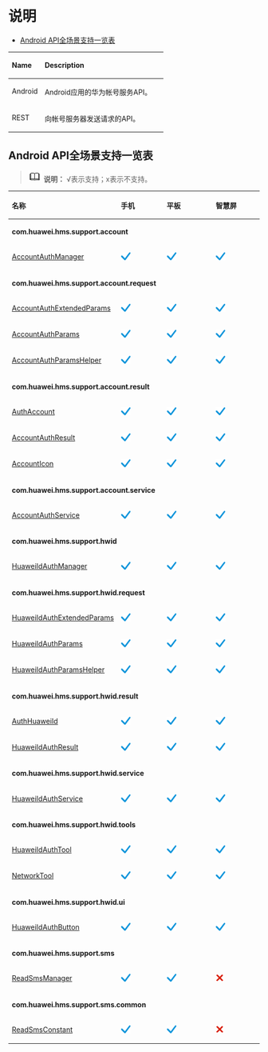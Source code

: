 # 说明<a name="ZH-CN_TOPIC_0000001098842190"></a>

-   [Android API全场景支持一览表](#section63307911353)

<a name="table40787220"></a>
<table><thead align="left"><tr id="row51871845"><th class="cellrowborder" valign="top" width="21.19%" id="mcps1.1.3.1.1"><p id="p177463537513"><a name="p177463537513"></a><a name="p177463537513"></a>Name</p>
</th>
<th class="cellrowborder" valign="top" width="78.81%" id="mcps1.1.3.1.2"><p id="p127462536514"><a name="p127462536514"></a><a name="p127462536514"></a>Description</p>
</th>
</tr>
</thead>
<tbody><tr id="row64929381"><td class="cellrowborder" valign="top" width="21.19%" headers="mcps1.1.3.1.1 "><p id="p24788486"><a name="p24788486"></a><a name="p24788486"></a>Android</p>
</td>
<td class="cellrowborder" valign="top" width="78.81%" headers="mcps1.1.3.1.2 "><p id="p157511831143913"><a name="p157511831143913"></a><a name="p157511831143913"></a>Android应用的华为帐号服务API。</p>
</td>
</tr>
<tr id="row525410296543"><td class="cellrowborder" valign="top" width="21.19%" headers="mcps1.1.3.1.1 "><p id="p1925520299545"><a name="p1925520299545"></a><a name="p1925520299545"></a>REST</p>
</td>
<td class="cellrowborder" valign="top" width="78.81%" headers="mcps1.1.3.1.2 "><p id="p22551729145420"><a name="p22551729145420"></a><a name="p22551729145420"></a>向帐号服务器发送请求的API。</p>
</td>
</tr>
</tbody>
</table>

## Android API全场景支持一览表<a name="section63307911353"></a>

>![](public_sys-resources/icon-note.gif) **说明：** 
>√表示支持；x表示不支持。

<a name="table18122102011513"></a>
<table><thead align="left"><tr id="row1012232055119"><th class="cellrowborder" valign="top" width="37.01%" id="mcps1.1.5.1.1"><p id="p161221320175115"><a name="p161221320175115"></a><a name="p161221320175115"></a>名称</p>
</th>
<th class="cellrowborder" valign="top" width="20.28%" id="mcps1.1.5.1.2"><p id="p15122220105112"><a name="p15122220105112"></a><a name="p15122220105112"></a>手机</p>
</th>
<th class="cellrowborder" valign="top" width="21.75%" id="mcps1.1.5.1.3"><p id="p131221020185111"><a name="p131221020185111"></a><a name="p131221020185111"></a>平板</p>
</th>
<th class="cellrowborder" valign="top" width="20.96%" id="mcps1.1.5.1.4"><p id="p16123172014515"><a name="p16123172014515"></a><a name="p16123172014515"></a>智慧屏</p>
</th>
</tr>
</thead>
<tbody><tr id="row17597145924618"><td class="cellrowborder" colspan="4" valign="top" headers="mcps1.1.5.1.1 mcps1.1.5.1.2 mcps1.1.5.1.3 mcps1.1.5.1.4 "><p id="p324332094716"><a name="p324332094716"></a><a name="p324332094716"></a><strong id="b10243122034715"><a name="b10243122034715"></a><a name="b10243122034715"></a>com.huawei.hms.support.account</strong></p>
</td>
</tr>
<tr id="row118351136479"><td class="cellrowborder" valign="top" width="37.01%" headers="mcps1.1.5.1.1 "><p id="p4243120194717"><a name="p4243120194717"></a><a name="p4243120194717"></a><a href="zh-cn_topic_0000001099162162.md">AccountAuthManager</a></p>
</td>
<td class="cellrowborder" valign="top" width="20.28%" headers="mcps1.1.5.1.2 "><p id="p10624138151910"><a name="p10624138151910"></a><a name="p10624138151910"></a><a name="image20624153851919"></a><a name="image20624153851919"></a><span><img id="image20624153851919" src="figures/right.png"></span></p>
</td>
<td class="cellrowborder" valign="top" width="21.75%" headers="mcps1.1.5.1.3 "><p id="p1263913831920"><a name="p1263913831920"></a><a name="p1263913831920"></a><a name="image1963943816199"></a><a name="image1963943816199"></a><span><img id="image1963943816199" src="figures/right-0.png"></span></p>
</td>
<td class="cellrowborder" valign="top" width="20.96%" headers="mcps1.1.5.1.4 "><p id="p1465463811912"><a name="p1465463811912"></a><a name="p1465463811912"></a><a name="image14654113861915"></a><a name="image14654113861915"></a><span><img id="image14654113861915" src="figures/right-1.png"></span></p>
</td>
</tr>
<tr id="row10824813475"><td class="cellrowborder" colspan="4" valign="top" headers="mcps1.1.5.1.1 mcps1.1.5.1.2 mcps1.1.5.1.3 mcps1.1.5.1.4 "><p id="p13244620114714"><a name="p13244620114714"></a><a name="p13244620114714"></a><strong id="b172441620114718"><a name="b172441620114718"></a><a name="b172441620114718"></a>com.huawei.hms.support.account.request</strong></p>
</td>
</tr>
<tr id="row1369095691817"><td class="cellrowborder" valign="top" width="37.01%" headers="mcps1.1.5.1.1 "><p id="p11182311911"><a name="p11182311911"></a><a name="p11182311911"></a><a href="zh-cn_topic_0000001145842031.md">AccountAuthExtendedParams</a></p>
</td>
<td class="cellrowborder" valign="top" width="20.28%" headers="mcps1.1.5.1.2 "><p id="p61183371915"><a name="p61183371915"></a><a name="p61183371915"></a><a name="image1118134196"></a><a name="image1118134196"></a><span><img id="image1118134196" src="figures/right-2.png"></span></p>
</td>
<td class="cellrowborder" valign="top" width="21.75%" headers="mcps1.1.5.1.3 "><p id="p21184321916"><a name="p21184321916"></a><a name="p21184321916"></a><a name="image51181832194"></a><a name="image51181832194"></a><span><img id="image51181832194" src="figures/right-3.png"></span></p>
</td>
<td class="cellrowborder" valign="top" width="20.96%" headers="mcps1.1.5.1.4 "><p id="p411853141919"><a name="p411853141919"></a><a name="p411853141919"></a><a name="image311810315195"></a><a name="image311810315195"></a><span><img id="image311810315195" src="figures/right-4.png"></span></p>
</td>
</tr>
<tr id="row105921610164719"><td class="cellrowborder" valign="top" width="37.01%" headers="mcps1.1.5.1.1 "><p id="p13244172013479"><a name="p13244172013479"></a><a name="p13244172013479"></a><a href="zh-cn_topic_0000001099162178.md">AccountAuthParams</a></p>
</td>
<td class="cellrowborder" valign="top" width="20.28%" headers="mcps1.1.5.1.2 "><p id="p312614251919"><a name="p312614251919"></a><a name="p312614251919"></a><a name="image612684218198"></a><a name="image612684218198"></a><span><img id="image612684218198" src="figures/right-5.png"></span></p>
</td>
<td class="cellrowborder" valign="top" width="21.75%" headers="mcps1.1.5.1.3 "><p id="p17131164231914"><a name="p17131164231914"></a><a name="p17131164231914"></a><a name="image19131442151917"></a><a name="image19131442151917"></a><span><img id="image19131442151917" src="figures/right-6.png"></span></p>
</td>
<td class="cellrowborder" valign="top" width="20.96%" headers="mcps1.1.5.1.4 "><p id="p41361542111919"><a name="p41361542111919"></a><a name="p41361542111919"></a><a name="image5136142121910"></a><a name="image5136142121910"></a><span><img id="image5136142121910" src="figures/right-7.png"></span></p>
</td>
</tr>
<tr id="row1976158204712"><td class="cellrowborder" valign="top" width="37.01%" headers="mcps1.1.5.1.1 "><p id="p6244920134715"><a name="p6244920134715"></a><a name="p6244920134715"></a><a href="zh-cn_topic_0000001145522181.md">AccountAuthParamsHelper</a></p>
</td>
<td class="cellrowborder" valign="top" width="20.28%" headers="mcps1.1.5.1.2 "><p id="p11141042131918"><a name="p11141042131918"></a><a name="p11141042131918"></a><a name="image514134219195"></a><a name="image514134219195"></a><span><img id="image514134219195" src="figures/right-8.png"></span></p>
</td>
<td class="cellrowborder" valign="top" width="21.75%" headers="mcps1.1.5.1.3 "><p id="p514504211918"><a name="p514504211918"></a><a name="p514504211918"></a><a name="image71451242151919"></a><a name="image71451242151919"></a><span><img id="image71451242151919" src="figures/right-9.png"></span></p>
</td>
<td class="cellrowborder" valign="top" width="20.96%" headers="mcps1.1.5.1.4 "><p id="p215014426196"><a name="p215014426196"></a><a name="p215014426196"></a><a name="image1215054218199"></a><a name="image1215054218199"></a><span><img id="image1215054218199" src="figures/right-10.png"></span></p>
</td>
</tr>
<tr id="row364216554465"><td class="cellrowborder" colspan="4" valign="top" headers="mcps1.1.5.1.1 mcps1.1.5.1.2 mcps1.1.5.1.3 mcps1.1.5.1.4 "><p id="p14245162084718"><a name="p14245162084718"></a><a name="p14245162084718"></a><strong id="b11245202044710"><a name="b11245202044710"></a><a name="b11245202044710"></a>com.huawei.hms.support.account.result</strong></p>
</td>
</tr>
<tr id="row20882753154612"><td class="cellrowborder" valign="top" width="37.01%" headers="mcps1.1.5.1.1 "><p id="p132451320194717"><a name="p132451320194717"></a><a name="p132451320194717"></a><a href="zh-cn_topic_0000001098682348.md">AuthAccount</a></p>
</td>
<td class="cellrowborder" valign="top" width="20.28%" headers="mcps1.1.5.1.2 "><p id="p14734104341912"><a name="p14734104341912"></a><a name="p14734104341912"></a><a name="image873484371913"></a><a name="image873484371913"></a><span><img id="image873484371913" src="figures/right-11.png"></span></p>
</td>
<td class="cellrowborder" valign="top" width="21.75%" headers="mcps1.1.5.1.3 "><p id="p18738154351917"><a name="p18738154351917"></a><a name="p18738154351917"></a><a name="image273834351916"></a><a name="image273834351916"></a><span><img id="image273834351916" src="figures/right-12.png"></span></p>
</td>
<td class="cellrowborder" valign="top" width="20.96%" headers="mcps1.1.5.1.4 "><p id="p19742134331916"><a name="p19742134331916"></a><a name="p19742134331916"></a><a name="image5742943131918"></a><a name="image5742943131918"></a><span><img id="image5742943131918" src="figures/right-13.png"></span></p>
</td>
</tr>
<tr id="row220877114717"><td class="cellrowborder" valign="top" width="37.01%" headers="mcps1.1.5.1.1 "><p id="p122459200479"><a name="p122459200479"></a><a name="p122459200479"></a><a href="zh-cn_topic_0000001145722113.md">AccountAuthResult</a></p>
</td>
<td class="cellrowborder" valign="top" width="20.28%" headers="mcps1.1.5.1.2 "><p id="p10745144361917"><a name="p10745144361917"></a><a name="p10745144361917"></a><a name="image37451243161911"></a><a name="image37451243161911"></a><span><img id="image37451243161911" src="figures/right-14.png"></span></p>
</td>
<td class="cellrowborder" valign="top" width="21.75%" headers="mcps1.1.5.1.3 "><p id="p18749043141918"><a name="p18749043141918"></a><a name="p18749043141918"></a><a name="image1974974315191"></a><a name="image1974974315191"></a><span><img id="image1974974315191" src="figures/right-15.png"></span></p>
</td>
<td class="cellrowborder" valign="top" width="20.96%" headers="mcps1.1.5.1.4 "><p id="p1675354310198"><a name="p1675354310198"></a><a name="p1675354310198"></a><a name="image12753174314192"></a><a name="image12753174314192"></a><span><img id="image12753174314192" src="figures/right-16.png"></span></p>
</td>
</tr>
<tr id="row2259172316507"><td class="cellrowborder" valign="top" width="37.01%" headers="mcps1.1.5.1.1 "><p id="p154671425155018"><a name="p154671425155018"></a><a name="p154671425155018"></a><a href="zh-cn_topic_0000001098682340.md">AccountIcon</a></p>
</td>
<td class="cellrowborder" valign="top" width="20.28%" headers="mcps1.1.5.1.2 "><p id="p1226022310504"><a name="p1226022310504"></a><a name="p1226022310504"></a><a name="image14947163810506"></a><a name="image14947163810506"></a><span><img id="image14947163810506" src="figures/right-17.png"></span></p>
</td>
<td class="cellrowborder" valign="top" width="21.75%" headers="mcps1.1.5.1.3 "><p id="p2026032345016"><a name="p2026032345016"></a><a name="p2026032345016"></a><a name="image4611340175016"></a><a name="image4611340175016"></a><span><img id="image4611340175016" src="figures/right-18.png"></span></p>
</td>
<td class="cellrowborder" valign="top" width="20.96%" headers="mcps1.1.5.1.4 "><p id="p72601323125015"><a name="p72601323125015"></a><a name="p72601323125015"></a><a name="image6193641195016"></a><a name="image6193641195016"></a><span><img id="image6193641195016" src="figures/right-19.png"></span></p>
</td>
</tr>
<tr id="row1194352174616"><td class="cellrowborder" colspan="4" valign="top" headers="mcps1.1.5.1.1 mcps1.1.5.1.2 mcps1.1.5.1.3 mcps1.1.5.1.4 "><p id="p1824562013472"><a name="p1824562013472"></a><a name="p1824562013472"></a><strong id="b19245120154716"><a name="b19245120154716"></a><a name="b19245120154716"></a>com.huawei.hms.support.account.service</strong></p>
</td>
</tr>
<tr id="row47845019464"><td class="cellrowborder" valign="top" width="37.01%" headers="mcps1.1.5.1.1 "><p id="p1024511209472"><a name="p1024511209472"></a><a name="p1024511209472"></a><a href="zh-cn_topic_0000001098682344.md">AccountAuthService</a></p>
</td>
<td class="cellrowborder" valign="top" width="20.28%" headers="mcps1.1.5.1.2 "><p id="p205057459191"><a name="p205057459191"></a><a name="p205057459191"></a><a name="image050594513198"></a><a name="image050594513198"></a><span><img id="image050594513198" src="figures/right-20.png"></span></p>
</td>
<td class="cellrowborder" valign="top" width="21.75%" headers="mcps1.1.5.1.3 "><p id="p1951013458191"><a name="p1951013458191"></a><a name="p1951013458191"></a><a name="image17509134551911"></a><a name="image17509134551911"></a><span><img id="image17509134551911" src="figures/right-21.png"></span></p>
</td>
<td class="cellrowborder" valign="top" width="20.96%" headers="mcps1.1.5.1.4 "><p id="p7513144561910"><a name="p7513144561910"></a><a name="p7513144561910"></a><a name="image125131845181911"></a><a name="image125131845181911"></a><span><img id="image125131845181911" src="figures/right-22.png"></span></p>
</td>
</tr>
<tr id="row081543523611"><td class="cellrowborder" colspan="4" valign="top" headers="mcps1.1.5.1.1 mcps1.1.5.1.2 mcps1.1.5.1.3 mcps1.1.5.1.4 "><p id="p37257431368"><a name="p37257431368"></a><a name="p37257431368"></a><strong id="b2305114915419"><a name="b2305114915419"></a><a name="b2305114915419"></a>com.huawei.hms.support.hwid</strong></p>
</td>
</tr>
<tr id="row14123192017510"><td class="cellrowborder" valign="top" width="37.01%" headers="mcps1.1.5.1.1 "><p id="p2123172018519"><a name="p2123172018519"></a><a name="p2123172018519"></a><a href="zh-cn_topic_0000001145922161.md">HuaweiIdAuthManager</a></p>
</td>
<td class="cellrowborder" valign="top" width="20.28%" headers="mcps1.1.5.1.2 "><p id="p1895018462198"><a name="p1895018462198"></a><a name="p1895018462198"></a><a name="image695074681918"></a><a name="image695074681918"></a><span><img id="image695074681918" src="figures/right-23.png"></span></p>
</td>
<td class="cellrowborder" valign="top" width="21.75%" headers="mcps1.1.5.1.3 "><p id="p8964184641918"><a name="p8964184641918"></a><a name="p8964184641918"></a><a name="image1396416469192"></a><a name="image1396416469192"></a><span><img id="image1396416469192" src="figures/right-24.png"></span></p>
</td>
<td class="cellrowborder" valign="top" width="20.96%" headers="mcps1.1.5.1.4 "><p id="p10979646201918"><a name="p10979646201918"></a><a name="p10979646201918"></a><a name="image1097914619194"></a><a name="image1097914619194"></a><span><img id="image1097914619194" src="figures/right-25.png"></span></p>
</td>
</tr>
<tr id="row2673201013717"><td class="cellrowborder" colspan="4" valign="top" headers="mcps1.1.5.1.1 mcps1.1.5.1.2 mcps1.1.5.1.3 mcps1.1.5.1.4 "><p id="p14673210193719"><a name="p14673210193719"></a><a name="p14673210193719"></a><strong id="b464733063714"><a name="b464733063714"></a><a name="b464733063714"></a>com.huawei.hms.support.hwid.request</strong></p>
</td>
</tr>
<tr id="row141231120135117"><td class="cellrowborder" valign="top" width="37.01%" headers="mcps1.1.5.1.1 "><p id="p1912342014515"><a name="p1912342014515"></a><a name="p1912342014515"></a><a href="zh-cn_topic_0000001145922145.md">HuaweiIdAuthExtendedParams</a></p>
</td>
<td class="cellrowborder" valign="top" width="20.28%" headers="mcps1.1.5.1.2 "><p id="p20136134931918"><a name="p20136134931918"></a><a name="p20136134931918"></a><a name="image1313684917199"></a><a name="image1313684917199"></a><span><img id="image1313684917199" src="figures/right-26.png"></span></p>
</td>
<td class="cellrowborder" valign="top" width="21.75%" headers="mcps1.1.5.1.3 "><p id="p1614112498199"><a name="p1614112498199"></a><a name="p1614112498199"></a><a name="image9141649141914"></a><a name="image9141649141914"></a><span><img id="image9141649141914" src="figures/right-27.png"></span></p>
</td>
<td class="cellrowborder" valign="top" width="20.96%" headers="mcps1.1.5.1.4 "><p id="p1114594911916"><a name="p1114594911916"></a><a name="p1114594911916"></a><a name="image514594919192"></a><a name="image514594919192"></a><span><img id="image514594919192" src="figures/right-28.png"></span></p>
</td>
</tr>
<tr id="row151231020125118"><td class="cellrowborder" valign="top" width="37.01%" headers="mcps1.1.5.1.1 "><p id="p1123920115117"><a name="p1123920115117"></a><a name="p1123920115117"></a><a href="zh-cn_topic_0000001098842162.md">HuaweiIdAuthParams</a></p>
</td>
<td class="cellrowborder" valign="top" width="20.28%" headers="mcps1.1.5.1.2 "><p id="p81493499199"><a name="p81493499199"></a><a name="p81493499199"></a><a name="image15149164931910"></a><a name="image15149164931910"></a><span><img id="image15149164931910" src="figures/right-29.png"></span></p>
</td>
<td class="cellrowborder" valign="top" width="21.75%" headers="mcps1.1.5.1.3 "><p id="p215319495199"><a name="p215319495199"></a><a name="p215319495199"></a><a name="image415204971911"></a><a name="image415204971911"></a><span><img id="image415204971911" src="figures/right-30.png"></span></p>
</td>
<td class="cellrowborder" valign="top" width="20.96%" headers="mcps1.1.5.1.4 "><p id="p14157184981919"><a name="p14157184981919"></a><a name="p14157184981919"></a><a name="image18157104915195"></a><a name="image18157104915195"></a><span><img id="image18157104915195" src="figures/right-31.png"></span></p>
</td>
</tr>
<tr id="row1412417206516"><td class="cellrowborder" valign="top" width="37.01%" headers="mcps1.1.5.1.1 "><p id="p17124420125116"><a name="p17124420125116"></a><a name="p17124420125116"></a><a href="zh-cn_topic_0000001099162142.md">HuaweiIdAuthParamsHelper</a></p>
</td>
<td class="cellrowborder" valign="top" width="20.28%" headers="mcps1.1.5.1.2 "><p id="p171601149131913"><a name="p171601149131913"></a><a name="p171601149131913"></a><a name="image41607495198"></a><a name="image41607495198"></a><span><img id="image41607495198" src="figures/right-32.png"></span></p>
</td>
<td class="cellrowborder" valign="top" width="21.75%" headers="mcps1.1.5.1.3 "><p id="p1916474915198"><a name="p1916474915198"></a><a name="p1916474915198"></a><a name="image916417494197"></a><a name="image916417494197"></a><span><img id="image916417494197" src="figures/right-33.png"></span></p>
</td>
<td class="cellrowborder" valign="top" width="20.96%" headers="mcps1.1.5.1.4 "><p id="p816794915191"><a name="p816794915191"></a><a name="p816794915191"></a><a name="image4167134910190"></a><a name="image4167134910190"></a><span><img id="image4167134910190" src="figures/right-34.png"></span></p>
</td>
</tr>
<tr id="row369414164401"><td class="cellrowborder" colspan="4" valign="top" headers="mcps1.1.5.1.1 mcps1.1.5.1.2 mcps1.1.5.1.3 mcps1.1.5.1.4 "><p id="p7323105194016"><a name="p7323105194016"></a><a name="p7323105194016"></a><strong id="b3535143694310"><a name="b3535143694310"></a><a name="b3535143694310"></a>com.huawei.hms.support.hwid.result</strong></p>
</td>
</tr>
<tr id="row1312482035120"><td class="cellrowborder" valign="top" width="37.01%" headers="mcps1.1.5.1.1 "><p id="p1124172018517"><a name="p1124172018517"></a><a name="p1124172018517"></a><a href="zh-cn_topic_0000001145842043.md">AuthHuaweiId</a></p>
</td>
<td class="cellrowborder" valign="top" width="20.28%" headers="mcps1.1.5.1.2 "><p id="p16751951121913"><a name="p16751951121913"></a><a name="p16751951121913"></a><a name="image9751551111918"></a><a name="image9751551111918"></a><span><img id="image9751551111918" src="figures/right-35.png"></span></p>
</td>
<td class="cellrowborder" valign="top" width="21.75%" headers="mcps1.1.5.1.3 "><p id="p579751151918"><a name="p579751151918"></a><a name="p579751151918"></a><a name="image57945171916"></a><a name="image57945171916"></a><span><img id="image57945171916" src="figures/right-36.png"></span></p>
</td>
<td class="cellrowborder" valign="top" width="20.96%" headers="mcps1.1.5.1.4 "><p id="p28305161913"><a name="p28305161913"></a><a name="p28305161913"></a><a name="image28385191919"></a><a name="image28385191919"></a><span><img id="image28385191919" src="figures/right-37.png"></span></p>
</td>
</tr>
<tr id="row812516204517"><td class="cellrowborder" valign="top" width="37.01%" headers="mcps1.1.5.1.1 "><p id="p11125122012518"><a name="p11125122012518"></a><a name="p11125122012518"></a><a href="zh-cn_topic_0000001098682360.md">HuaweiIdAuthResult</a></p>
</td>
<td class="cellrowborder" valign="top" width="20.28%" headers="mcps1.1.5.1.2 "><p id="p686551201911"><a name="p686551201911"></a><a name="p686551201911"></a><a name="image586251141915"></a><a name="image586251141915"></a><span><img id="image586251141915" src="figures/right-38.png"></span></p>
</td>
<td class="cellrowborder" valign="top" width="21.75%" headers="mcps1.1.5.1.3 "><p id="p1190251101917"><a name="p1190251101917"></a><a name="p1190251101917"></a><a name="image149035121916"></a><a name="image149035121916"></a><span><img id="image149035121916" src="figures/right-39.png"></span></p>
</td>
<td class="cellrowborder" valign="top" width="20.96%" headers="mcps1.1.5.1.4 "><p id="p09419514199"><a name="p09419514199"></a><a name="p09419514199"></a><a name="image89475115192"></a><a name="image89475115192"></a><span><img id="image89475115192" src="figures/right-40.png"></span></p>
</td>
</tr>
<tr id="row1740794304013"><td class="cellrowborder" colspan="4" valign="top" headers="mcps1.1.5.1.1 mcps1.1.5.1.2 mcps1.1.5.1.3 mcps1.1.5.1.4 "><p id="p660342918408"><a name="p660342918408"></a><a name="p660342918408"></a><strong id="b1723833318431"><a name="b1723833318431"></a><a name="b1723833318431"></a>com.huawei.hms.support.hwid.service</strong></p>
</td>
</tr>
<tr id="row61254204514"><td class="cellrowborder" valign="top" width="37.01%" headers="mcps1.1.5.1.1 "><p id="p6125520125113"><a name="p6125520125113"></a><a name="p6125520125113"></a><a href="zh-cn_topic_0000001145722121.md">HuaweiIdAuthService</a></p>
</td>
<td class="cellrowborder" valign="top" width="20.28%" headers="mcps1.1.5.1.2 "><p id="p456445316199"><a name="p456445316199"></a><a name="p456445316199"></a><a name="image8564853131918"></a><a name="image8564853131918"></a><span><img id="image8564853131918" src="figures/right-41.png"></span></p>
</td>
<td class="cellrowborder" valign="top" width="21.75%" headers="mcps1.1.5.1.3 "><p id="p12569453161920"><a name="p12569453161920"></a><a name="p12569453161920"></a><a name="image856955331912"></a><a name="image856955331912"></a><span><img id="image856955331912" src="figures/right-42.png"></span></p>
</td>
<td class="cellrowborder" valign="top" width="20.96%" headers="mcps1.1.5.1.4 "><p id="p4573553101911"><a name="p4573553101911"></a><a name="p4573553101911"></a><a name="image185731953111918"></a><a name="image185731953111918"></a><span><img id="image185731953111918" src="figures/right-43.png"></span></p>
</td>
</tr>
<tr id="row10708115411"><td class="cellrowborder" colspan="4" valign="top" headers="mcps1.1.5.1.1 mcps1.1.5.1.2 mcps1.1.5.1.3 mcps1.1.5.1.4 "><p id="p1370812184111"><a name="p1370812184111"></a><a name="p1370812184111"></a><strong id="b12541132919432"><a name="b12541132919432"></a><a name="b12541132919432"></a>com.huawei.hms.support.hwid.tools</strong></p>
</td>
</tr>
<tr id="row19125720135117"><td class="cellrowborder" valign="top" width="37.01%" headers="mcps1.1.5.1.1 "><p id="p10125152011512"><a name="p10125152011512"></a><a name="p10125152011512"></a><a href="zh-cn_topic_0000001145722101.md">HuaweiIdAuthTool</a></p>
</td>
<td class="cellrowborder" valign="top" width="20.28%" headers="mcps1.1.5.1.2 "><p id="p1583445521919"><a name="p1583445521919"></a><a name="p1583445521919"></a><a name="image128345552197"></a><a name="image128345552197"></a><span><img id="image128345552197" src="figures/right-44.png"></span></p>
</td>
<td class="cellrowborder" valign="top" width="21.75%" headers="mcps1.1.5.1.3 "><p id="p138391255131913"><a name="p138391255131913"></a><a name="p138391255131913"></a><a name="image3839205515198"></a><a name="image3839205515198"></a><span><img id="image3839205515198" src="figures/right-45.png"></span></p>
</td>
<td class="cellrowborder" valign="top" width="20.96%" headers="mcps1.1.5.1.4 "><p id="p128438555195"><a name="p128438555195"></a><a name="p128438555195"></a><a name="image1884315561911"></a><a name="image1884315561911"></a><span><img id="image1884315561911" src="figures/right-46.png"></span></p>
</td>
</tr>
<tr id="row1312552016515"><td class="cellrowborder" valign="top" width="37.01%" headers="mcps1.1.5.1.1 "><p id="p8125220205112"><a name="p8125220205112"></a><a name="p8125220205112"></a><a href="zh-cn_topic_0000001145922165.md">NetworkTool</a></p>
</td>
<td class="cellrowborder" valign="top" width="20.28%" headers="mcps1.1.5.1.2 "><p id="p108471055131916"><a name="p108471055131916"></a><a name="p108471055131916"></a><a name="image28471955141914"></a><a name="image28471955141914"></a><span><img id="image28471955141914" src="figures/right-47.png"></span></p>
</td>
<td class="cellrowborder" valign="top" width="21.75%" headers="mcps1.1.5.1.3 "><p id="p1885118557198"><a name="p1885118557198"></a><a name="p1885118557198"></a><a name="image118518558199"></a><a name="image118518558199"></a><span><img id="image118518558199" src="figures/right-48.png"></span></p>
</td>
<td class="cellrowborder" valign="top" width="20.96%" headers="mcps1.1.5.1.4 "><p id="p28551554192"><a name="p28551554192"></a><a name="p28551554192"></a><a name="image148554554195"></a><a name="image148554554195"></a><span><img id="image148554554195" src="figures/right-49.png"></span></p>
</td>
</tr>
<tr id="row5114123124112"><td class="cellrowborder" colspan="4" valign="top" headers="mcps1.1.5.1.1 mcps1.1.5.1.2 mcps1.1.5.1.3 mcps1.1.5.1.4 "><p id="p93426944116"><a name="p93426944116"></a><a name="p93426944116"></a><strong id="b16119258436"><a name="b16119258436"></a><a name="b16119258436"></a>com.huawei.hms.support.hwid.ui</strong></p>
</td>
</tr>
<tr id="row6126520155110"><td class="cellrowborder" valign="top" width="37.01%" headers="mcps1.1.5.1.1 "><p id="p10126720175114"><a name="p10126720175114"></a><a name="p10126720175114"></a><a href="zh-cn_topic_0000001098842186.md">HuaweiIdAuthButton</a></p>
</td>
<td class="cellrowborder" valign="top" width="20.28%" headers="mcps1.1.5.1.2 "><p id="p12134135711195"><a name="p12134135711195"></a><a name="p12134135711195"></a><a name="image111345573191"></a><a name="image111345573191"></a><span><img id="image111345573191" src="figures/right-50.png"></span></p>
</td>
<td class="cellrowborder" valign="top" width="21.75%" headers="mcps1.1.5.1.3 "><p id="p131381757201915"><a name="p131381757201915"></a><a name="p131381757201915"></a><a name="image1613815741919"></a><a name="image1613815741919"></a><span><img id="image1613815741919" src="figures/right-51.png"></span></p>
</td>
<td class="cellrowborder" valign="top" width="20.96%" headers="mcps1.1.5.1.4 "><p id="p14142057121916"><a name="p14142057121916"></a><a name="p14142057121916"></a><a name="image13142165713194"></a><a name="image13142165713194"></a><span><img id="image13142165713194" src="figures/right-52.png"></span></p>
</td>
</tr>
<tr id="row16921936194119"><td class="cellrowborder" colspan="4" valign="top" headers="mcps1.1.5.1.1 mcps1.1.5.1.2 mcps1.1.5.1.3 mcps1.1.5.1.4 "><p id="p89214367418"><a name="p89214367418"></a><a name="p89214367418"></a><strong id="b1393202219435"><a name="b1393202219435"></a><a name="b1393202219435"></a>com.huawei.hms.support.sms</strong></p>
</td>
</tr>
<tr id="row1126720155116"><td class="cellrowborder" valign="top" width="37.01%" headers="mcps1.1.5.1.1 "><p id="p1112662065117"><a name="p1112662065117"></a><a name="p1112662065117"></a><a href="zh-cn_topic_0000001099162166.md">ReadSmsManager</a></p>
</td>
<td class="cellrowborder" valign="top" width="20.28%" headers="mcps1.1.5.1.2 "><p id="p164414582197"><a name="p164414582197"></a><a name="p164414582197"></a><a name="image564405814192"></a><a name="image564405814192"></a><span><img id="image564405814192" src="figures/right-53.png"></span></p>
</td>
<td class="cellrowborder" valign="top" width="21.75%" headers="mcps1.1.5.1.3 "><p id="p3649135891918"><a name="p3649135891918"></a><a name="p3649135891918"></a><a name="image86497589197"></a><a name="image86497589197"></a><span><img id="image86497589197" src="figures/right-54.png"></span></p>
</td>
<td class="cellrowborder" valign="top" width="20.96%" headers="mcps1.1.5.1.4 "><p id="p18122201914337"><a name="p18122201914337"></a><a name="p18122201914337"></a><a name="image2969163118307"></a><a name="image2969163118307"></a><span><img id="image2969163118307" src="figures/错误-(1).png"></span></p>
</td>
</tr>
<tr id="row61520534414"><td class="cellrowborder" colspan="4" valign="top" headers="mcps1.1.5.1.1 mcps1.1.5.1.2 mcps1.1.5.1.3 mcps1.1.5.1.4 "><p id="p12152145313416"><a name="p12152145313416"></a><a name="p12152145313416"></a><strong id="b157481618144320"><a name="b157481618144320"></a><a name="b157481618144320"></a>com.huawei.hms.support.sms.common</strong></p>
</td>
</tr>
<tr id="row10126520155110"><td class="cellrowborder" valign="top" width="37.01%" headers="mcps1.1.5.1.1 "><p id="p18126320135119"><a name="p18126320135119"></a><a name="p18126320135119"></a><a href="zh-cn_topic_0000001145922141.md">ReadSmsConstant</a></p>
</td>
<td class="cellrowborder" valign="top" width="20.28%" headers="mcps1.1.5.1.2 "><p id="p32111012204"><a name="p32111012204"></a><a name="p32111012204"></a><a name="image62111011207"></a><a name="image62111011207"></a><span><img id="image62111011207" src="figures/right-55.png"></span></p>
</td>
<td class="cellrowborder" valign="top" width="21.75%" headers="mcps1.1.5.1.3 "><p id="p10251603202"><a name="p10251603202"></a><a name="p10251603202"></a><a name="image11251609202"></a><a name="image11251609202"></a><span><img id="image11251609202" src="figures/right-56.png"></span></p>
</td>
<td class="cellrowborder" valign="top" width="20.96%" headers="mcps1.1.5.1.4 "><p id="p10127102020511"><a name="p10127102020511"></a><a name="p10127102020511"></a><a name="image6152157152020"></a><a name="image6152157152020"></a><span><img id="image6152157152020" src="figures/错误-(1)-57.png"></span></p>
</td>
</tr>
</tbody>
</table>

